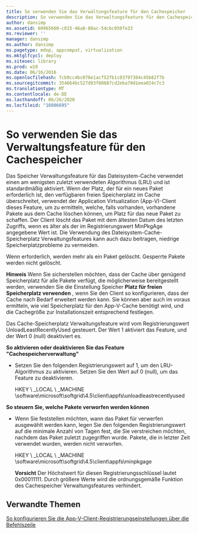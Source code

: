 ```yaml
---
title: So verwenden Sie das Verwaltungsfeature für den Cachespeicher
description: So verwenden Sie das Verwaltungsfeature für den Cachespeicher
author: dansimp
ms.assetid: 60965660-c015-46a8-88ac-54cbc050fe33
ms.reviewer: ''
manager: dansimp
ms.author: dansimp
ms.pagetype: mdop, appcompat, virtualization
ms.mktglfcycl: deploy
ms.sitesec: library
ms.prod: w10
ms.date: 06/16/2016
ms.openlocfilehash: fcb9cc4bc076e1acf52fb1c03797384c45b82f7b
ms.sourcegitcommit: 354664bc527d93f80687cd2eba70d1eea024c7c3
ms.translationtype: MT
ms.contentlocale: de-DE
ms.lasthandoff: 06/26/2020
ms.locfileid: "10806695"
---
```

# So verwenden Sie das Verwaltungsfeature für den Cachespeicher


Das Speicher Verwaltungsfeature für das Dateisystem-Cache verwendet einen am wenigsten zuletzt verwendeten Algorithmus (LRU) und ist standardmäßig aktiviert. Wenn der Platz, der für ein neues Paket erforderlich ist, den verfügbaren freien Speicherplatz im Cache überschreitet, verwendet der Application Virtualization (App-V)-Client dieses Feature, um zu ermitteln, welche, falls vorhanden, vorhandene Pakete aus dem Cache löschen können, um Platz für das neue Paket zu schaffen. Der Client löscht das Paket mit dem ältesten Datum des letzten Zugriffs, wenn es älter als der im Registrierungswert MinPkgAge angegebene Wert ist. Die Verwendung des Dateisystem-Cache-Speicherplatz Verwaltungsfeatures kann auch dazu beitragen, niedrige Speicherplatzprobleme zu vermeiden.

Wenn erforderlich, werden mehr als ein Paket gelöscht. Gesperrte Pakete werden nicht gelöscht.

**Hinweis**  Wenn Sie sicherstellen möchten, dass der Cache über genügend Speicherplatz für alle Pakete verfügt, die möglicherweise bereitgestellt werden, verwenden Sie die Einstellung Speicher **Platz für freien Speicherplatz verwenden** , wenn Sie den Client so konfigurieren, dass der Cache nach Bedarf erweitert werden kann. Sie können aber auch im voraus ermitteln, wie viel Speicherplatz für den App-V-Cache benötigt wird, und die Cachegröße zur Installationszeit entsprechend festlegen.

 

Das Cache-Speicherplatz Verwaltungsfeature wird vom Registrierungswert UnloadLeastRecentlyUsed gesteuert. Der Wert 1 aktiviert das Feature, und der Wert 0 (null) deaktiviert es.

**So aktivieren oder deaktivieren Sie das Feature "Cachespeicherverwaltung"**

-   Setzen Sie den folgenden Registrierungswert auf 1, um den LRU-Algorithmus zu aktivieren. Setzen Sie den Wert auf 0 (null), um das Feature zu deaktivieren.

    HKEY \ _LOCAL \ _MACHINE \\software\\microsoft\\softgrid\\4.5\\client\\appfs\\unloadleastrecentlyused

**So steuern Sie, welche Pakete verworfen werden können**

-   Wenn Sie feststellen möchten, wann das Paket für verwerfen ausgewählt werden kann, legen Sie den folgenden Registrierungswert auf die minimale Anzahl von Tagen fest, die Sie verstreichen möchten, nachdem das Paket zuletzt zugegriffen wurde. Pakete, die in letzter Zeit verwendet wurden, werden nicht verworfen.

    HKEY \ _LOCAL \ _MACHINE \\software\\microsoft\\softgrid\\4.5\\client\\appfs\\minpkgage

    **Vorsicht**  Der Höchstwert für diesen Registrierungsschlüssel lautet 0x00011111. Durch größere Werte wird die ordnungsgemäße Funktion des Cachespeicher Verwaltungsfeatures verhindert.

     

## Verwandte Themen


[So konfigurieren Sie die App-V-Client-Registrierungseinstellungen über die Befehlszeile](how-to-configure-the-app-v-client-registry-settings-by-using-the-command-line.md)

 

 





